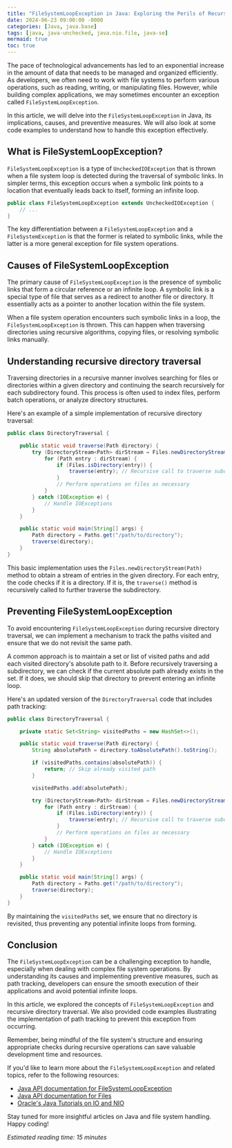 ```yaml
---
title: "FileSystemLoopException in Java: Exploring the Perils of Recursive File System Operations"
date: 2024-06-23 09:00:00 -0000
categories: [Java, java.base]
tags: [java, java-unchecked, java.nio.file, java-se]
mermaid: true
toc: true
---
```



The pace of technological advancements has led to an exponential increase in the amount of data that needs to be managed and organized efficiently. As developers, we often need to work with file systems to perform various operations, such as reading, writing, or manipulating files. However, while building complex applications, we may sometimes encounter an exception called `FileSystemLoopException`.

In this article, we will delve into the `FileSystemLoopException` in Java, its implications, causes, and preventive measures. We will also look at some code examples to understand how to handle this exception effectively.

## What is FileSystemLoopException?

`FileSystemLoopException` is a type of `UncheckedIOException` that is thrown when a file system loop is detected during the traversal of symbolic links. In simpler terms, this exception occurs when a symbolic link points to a location that eventually leads back to itself, forming an infinite loop.

```java
public class FileSystemLoopException extends UncheckedIOException {
    // ...
}
```

The key differentiation between a `FileSystemLoopException` and a `FileSystemException` is that the former is related to symbolic links, while the latter is a more general exception for file system operations.

## Causes of FileSystemLoopException

The primary cause of `FileSystemLoopException` is the presence of symbolic links that form a circular reference or an infinite loop. A symbolic link is a special type of file that serves as a redirect to another file or directory. It essentially acts as a pointer to another location within the file system.

When a file system operation encounters such symbolic links in a loop, the `FileSystemLoopException` is thrown. This can happen when traversing directories using recursive algorithms, copying files, or resolving symbolic links manually.

## Understanding recursive directory traversal

Traversing directories in a recursive manner involves searching for files or directories within a given directory and continuing the search recursively for each subdirectory found. This process is often used to index files, perform batch operations, or analyze directory structures.

Here's an example of a simple implementation of recursive directory traversal:

```java
public class DirectoryTraversal {

    public static void traverse(Path directory) {
        try (DirectoryStream<Path> dirStream = Files.newDirectoryStream(directory)) {
            for (Path entry : dirStream) {
                if (Files.isDirectory(entry)) {
                    traverse(entry); // Recursive call to traverse subdirectory
                }
                // Perform operations on files as necessary
            }
        } catch (IOException e) {
            // Handle IOExceptions
        }
    }

    public static void main(String[] args) {
        Path directory = Paths.get("/path/to/directory");
        traverse(directory);
    }
}
```

This basic implementation uses the `Files.newDirectoryStream(Path)` method to obtain a stream of entries in the given directory. For each entry, the code checks if it is a directory. If it is, the `traverse()` method is recursively called to further traverse the subdirectory.

## Preventing FileSystemLoopException

To avoid encountering `FileSystemLoopException` during recursive directory traversal, we can implement a mechanism to track the paths visited and ensure that we do not revisit the same path.

A common approach is to maintain a set or list of visited paths and add each visited directory's absolute path to it. Before recursively traversing a subdirectory, we can check if the current absolute path already exists in the set. If it does, we should skip that directory to prevent entering an infinite loop.

Here's an updated version of the `DirectoryTraversal` code that includes path tracking:

```java
public class DirectoryTraversal {

    private static Set<String> visitedPaths = new HashSet<>();

    public static void traverse(Path directory) {
        String absolutePath = directory.toAbsolutePath().toString();

        if (visitedPaths.contains(absolutePath)) {
            return; // Skip already visited path
        }

        visitedPaths.add(absolutePath);

        try (DirectoryStream<Path> dirStream = Files.newDirectoryStream(directory)) {
            for (Path entry : dirStream) {
                if (Files.isDirectory(entry)) {
                    traverse(entry); // Recursive call to traverse subdirectory
                }
                // Perform operations on files as necessary
            }
        } catch (IOException e) {
            // Handle IOExceptions
        }
    }

    public static void main(String[] args) {
        Path directory = Paths.get("/path/to/directory");
        traverse(directory);
    }
}
```

By maintaining the `visitedPaths` set, we ensure that no directory is revisited, thus preventing any potential infinite loops from forming.

## Conclusion

The `FileSystemLoopException` can be a challenging exception to handle, especially when dealing with complex file system operations. By understanding its causes and implementing preventive measures, such as path tracking, developers can ensure the smooth execution of their applications and avoid potential infinite loops.

In this article, we explored the concepts of `FileSystemLoopException` and recursive directory traversal. We also provided code examples illustrating the implementation of path tracking to prevent this exception from occurring.

Remember, being mindful of the file system's structure and ensuring appropriate checks during recursive operations can save valuable development time and resources.

If you'd like to learn more about the `FileSystemLoopException` and related topics, refer to the following resources:

- [Java API documentation for FileSystemLoopException](https://docs.oracle.com/javase/8/docs/api/java/nio/file/FileSystemLoopException.html)
- [Java API documentation for Files](https://docs.oracle.com/javase/8/docs/api/java/nio/file/Files.html)
- [Oracle's Java Tutorials on IO and NIO](https://docs.oracle.com/javase/tutorial/essential/io/index.html)

Stay tuned for more insightful articles on Java and file system handling. Happy coding!

*Estimated reading time: 15 minutes*